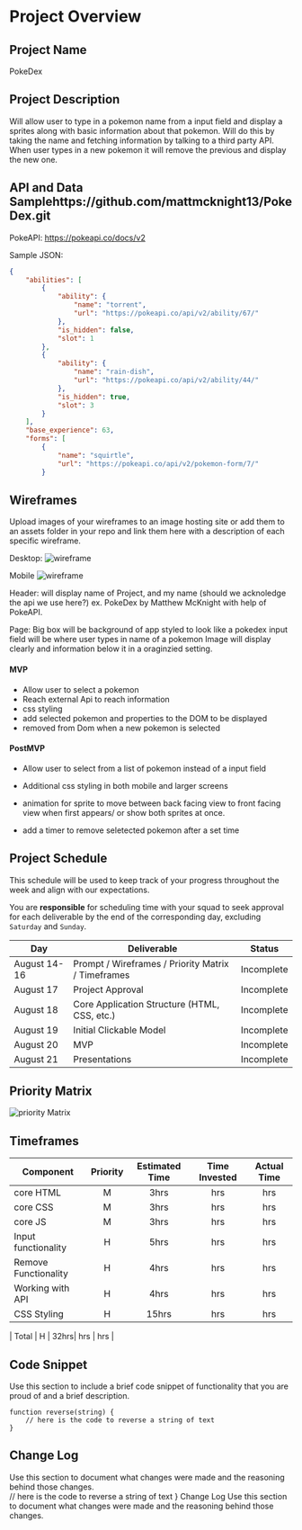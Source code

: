# Project Overview

## Project Name

PokeDex

## Project Description

Will allow user to type in a pokemon name from a input field and display a sprites along with basic information about that pokemon.
Will do this by taking the name and fetching information by talking to a third party API.
When user types in a new pokemon it will remove the previous and display the new one.

## API and Data Samplehttps://github.com/mattmcknight13/PokeDex.git

PokeAPI: https://pokeapi.co/docs/v2

Sample JSON:
```json
{
    "abilities": [
        {
            "ability": {
                "name": "torrent",
                "url": "https://pokeapi.co/api/v2/ability/67/"
            },
            "is_hidden": false,
            "slot": 1
        },
        {
            "ability": {
                "name": "rain-dish",
                "url": "https://pokeapi.co/api/v2/ability/44/"
            },
            "is_hidden": true,
            "slot": 3
        }
    ],
    "base_experience": 63,
    "forms": [
        {
            "name": "squirtle",
            "url": "https://pokeapi.co/api/v2/pokemon-form/7/"
        }
```


## Wireframes

Upload images of your wireframes to an image hosting site or add them to an assets folder in your repo and link them here with a description of each specific wireframe.

Desktop:
![wireframe](https://imgur.com/xA8JDh3.png)


Mobile
![wireframe](https://imgur.com/xz0FJYn.png)


Header: will display name of Project, and my name (should we acknoledge the api we use here?)
ex. PokeDex by Matthew McKnight with help of PokeAPI.

Page:
Big box will be background of app styled to look like a pokedex
input field will be where user types in name of a pokemon
Image will display clearly
and information below it in a oraginzied setting.

#### MVP 


- Allow user to select a pokemon 
- Reach external Api to reach information
- css styling
- add selected pokemon and properties to the DOM to be displayed
- removed from Dom when a new pokemon is selected


#### PostMVP 
- Allow user to select from a list of pokemon instead of a input field

- Additional css styling in both mobile and larger screens
- animation for sprite to move between back facing view to front facing view when first appears/ or show both sprites at once.
- add a timer to remove seletected pokemon after a set time

## Project Schedule

This schedule will be used to keep track of your progress throughout the week and align with our expectations.  

You are **responsible** for scheduling time with your squad to seek approval for each deliverable by the end of the corresponding day, excluding `Saturday` and `Sunday`.

|  Day | Deliverable | Status
|---|---| ---|
|August 14-16| Prompt / Wireframes / Priority Matrix / Timeframes | Incomplete
|August 17| Project Approval | Incomplete
|August 18| Core Application Structure (HTML, CSS, etc.) | Incomplete
|August 19| Initial Clickable Model  | Incomplete
|August 20| MVP | Incomplete
|August 21| Presentations | Incomplete

## Priority Matrix

![priority Matrix](https://imgur.com/nyzgGNe.png)

## Timeframes

| Component | Priority | Estimated Time | Time Invested | Actual Time |
| --- | :---: |  :---: | :---: | :---: |
| core HTML | M| 3hrs| hrs | hrs |
| core CSS | M| 3hrs| hrs | hrs |
| core JS | M| 3hrs| hrs | hrs |
| Input functionality | H | 5hrs | hrs | hrs |
| Remove Functionality | H | 4hrs | hrs | hrs|
| Working with API | H | 4hrs| hrs | hrs |
| CSS Styling | H | 15hrs | hrs | hrs |

 | Total | H | 32hrs| hrs | hrs |

## Code Snippet

Use this section to include a brief code snippet of functionality that you are proud of and a brief description.  

```
function reverse(string) {
	// here is the code to reverse a string of text
}
```

## Change Log
 Use this section to document what changes were made and the reasoning behind those changes.  
	// here is the code to reverse a string of text
}
Change Log
Use this section to document what changes were made and the reasoning behind those changes.
